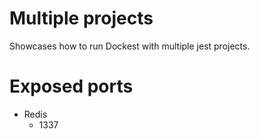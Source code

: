 # Multiple projects

Showcases how to run Dockest with multiple jest projects.

# Exposed ports

- Redis
  - 1337
